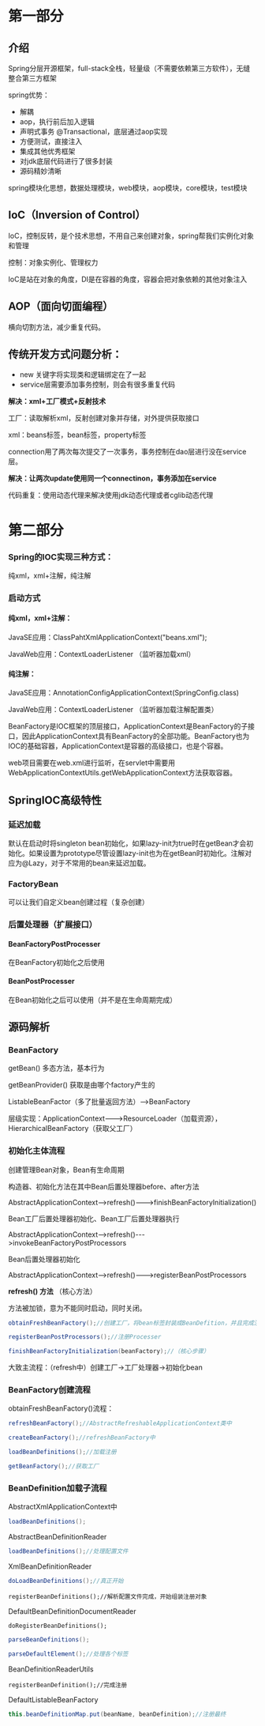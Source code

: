 # 第一部分

## 介绍

Spring分层开源框架，full-stack全栈，轻量级（不需要依赖第三方软件），无缝整合第三方框架

spring优势：

- 解耦
- aop，执行前后加入逻辑
- 声明式事务 @Transactional，底层通过aop实现
- 方便测试，直接注入
- 集成其他优秀框架
- 对jdk底层代码进行了很多封装
- 源码精妙清晰

spring模块化思想，数据处理模块，web模块，aop模块，core模块，test模块

## IoC（Inversion of Control）

IoC，控制反转，是个技术思想，不用自己来创建对象，spring帮我们实例化对象和管理

控制：对象实例化、管理权力

IoC是站在对象的角度，DI是在容器的角度，容器会把对象依赖的其他对象注入

## AOP（面向切面编程）

横向切割方法，减少重复代码。

## 传统开发方式问题分析：

- new 关键字将实现类和逻辑绑定在了一起
- service层需要添加事务控制，则会有很多重复代码

**解决：xml+工厂模式+反射技术**

工厂：读取解析xml，反射创建对象并存储，对外提供获取接口

xml：beans标签，bean标签，property标签

connection用了两次每次提交了一次事务，事务控制在dao层进行没在service层。

**解决：让两次update使用同一个connectinon，事务添加在service**

代码重复：使用动态代理来解决使用jdk动态代理或者cglib动态代理

# 第二部分

### Spring的IOC实现三种方式：

纯xml，xml+注解，纯注解

### 启动方式

#### 纯xml，xml+注解：

JavaSE应用：ClassPahtXmlApplicationContext("beans.xml");

JavaWeb应用：ContextLoaderListener （监听器加载xml）

#### 纯注解：

JavaSE应用：AnnotationConfigApplicationContext(SpringConfig.class)

JavaWeb应用：ContextLoaderListener （监听器加载注解配置类）

BeanFactory是IOC框架的顶层接口，ApplicationContext是BeanFactory的子接口，因此ApplicationContext具有BeanFactory的全部功能。BeanFactory也为IOC的基础容器，ApplicationContext是容器的高级接口，也是个容器。

web项目需要在web.xml进行监听，在servlet中需要用WebApplicationContextUtils.getWebApplicationContext方法获取容器。

## SpringIOC高级特性

### 延迟加载

默认在启动时将singleton bean初始化，如果lazy-init为true时在getBean才会初始化。如果设置为prototype尽管设置lazy-init也为在getBean时初始化。注解对应为@Lazy，对于不常用的bean来延迟加载。

### FactoryBean

可以让我们自定义bean创建过程（复杂创建）

### 后置处理器（扩展接口）

#### BeanFactoryPostProcesser

在BeanFactory初始化之后使用

#### BeanPostProcesser

 在Bean初始化之后可以使用（并不是在生命周期完成）

## 源码解析

### BeanFactory

getBean()  多态方法，基本行为

getBeanProvider() 获取是由哪个factory产生的

ListableBeanFactor（多了批量返回方法）-->BeanFactory

层级实现：ApplicationContext--->ResourceLoader（加载资源），HierarchicalBeanFactory（获取父工厂）

### 初始化主体流程

创建管理Bean对象，Bean有生命周期

 构造器、初始化方法在其中Bean后置处理器before、after方法

AbstractApplicationContext-->refresh()--->finishBeanFactoryInitialization()

Bean工厂后置处理器初始化、Bean工厂后置处理器执行

AbstractApplicationContext-->refresh()--->invokeBeanFactoryPostProcessors

Bean后置处理器初始化

AbstractApplicationContext-->refresh()--->registerBeanPostProcessors

**refresh() 方法** （核心方法）

方法被加锁，意为不能同时启动，同时关闭。

```java
obtainFreshBeanFactory();//创建工厂，将bean标签封装成BeanDefition，并且完成注册BeanDefitionRegistry(核心步骤)
```

```java
registerBeanPostProcessors();//注册Processer
```

```java
finishBeanFactoryInitialization(beanFactory);//（核心步骤）
```

大致主流程：（refresh中）创建工厂->工厂处理器->初始化bean

### BeanFactory创建流程

obtainFreshBeanFactory()流程：

```java
refreshBeanFactory();//AbstractRefreshableApplicationContext类中
```

```java
createBeanFactory();//refreshBeanFactory中
```

```java
loadBeanDefinitions();//加载注册
```

```java
getBeanFactory();//获取工厂
```

### BeanDefinition加载子流程

AbstractXmlApplicationContext中

```java
loadBeanDefinitions();
```

AbstractBeanDefinitionReader

```java
loadBeanDefinitions();//处理配置文件
```

XmlBeanDefinitionReader

```java
doLoadBeanDefinitions();//真正开始
```

```
registerBeanDefinitions();//解析配置文件完成，开始组装注册对象
```

DefaultBeanDefinitionDocumentReader

```
doRegisterBeanDefinitions();
```

```java
parseBeanDefinitions();
```

```java
parseDefaultElement();//处理各个标签
```

BeanDefinitionReaderUtils

```
registerBeanDefinition();//完成注册
```

DefaultListableBeanFactory

```java
this.beanDefinitionMap.put(beanName, beanDefinition);//注册最终
```